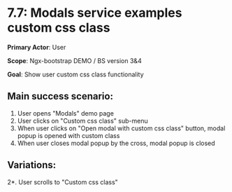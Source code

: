 7.7: Modals service examples custom css class
=================================================

**Primary Actor**: User 
 
**Scope**: Ngx-bootstrap DEMO / BS version 3&4 

**Goal**: Show user custom css class functionality

Main success scenario:
----------------------

1. User opens "Modals" demo page
2. User clicks on "Сustom css class"  sub-menu
3. When user clicks on "Open modal with custom css class" button, modal popup is opened with custom class
4. When user closes modal popup by the cross, modal popup is closed

Variations:
----------

2*. User scrolls to "Custom css class"

